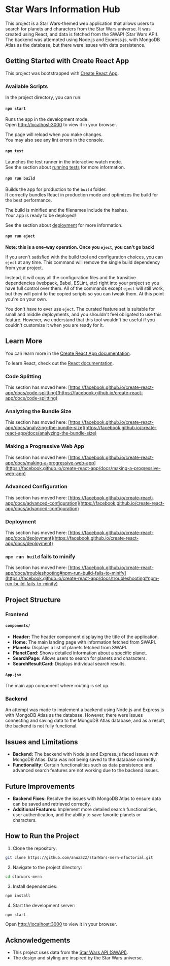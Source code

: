 # Star Wars Information Hub

This project is a Star Wars-themed web application that allows users to search for planets and characters from the Star Wars universe. It was created using React, and data is fetched from the SWAPI (Star Wars API). The backend was attempted using Node.js and Express.js, with MongoDB Atlas as the database, but there were issues with data persistence.

## Getting Started with Create React App

This project was bootstrapped with [Create React App](https://github.com/facebook/create-react-app).

### Available Scripts

In the project directory, you can run:

#### `npm start`

Runs the app in the development mode.\
Open [http://localhost:3000](http://localhost:3000) to view it in your browser.

The page will reload when you make changes.\
You may also see any lint errors in the console.

#### `npm test`

Launches the test runner in the interactive watch mode.\
See the section about [running tests](https://facebook.github.io/create-react-app/docs/running-tests) for more information.

#### `npm run build`

Builds the app for production to the `build` folder.\
It correctly bundles React in production mode and optimizes the build for the best performance.

The build is minified and the filenames include the hashes.\
Your app is ready to be deployed!

See the section about [deployment](https://facebook.github.io/create-react-app/docs/deployment) for more information.

#### `npm run eject`

**Note: this is a one-way operation. Once you `eject`, you can't go back!**

If you aren't satisfied with the build tool and configuration choices, you can `eject` at any time. This command will remove the single build dependency from your project.

Instead, it will copy all the configuration files and the transitive dependencies (webpack, Babel, ESLint, etc) right into your project so you have full control over them. All of the commands except `eject` will still work, but they will point to the copied scripts so you can tweak them. At this point you're on your own.

You don't have to ever use `eject`. The curated feature set is suitable for small and middle deployments, and you shouldn't feel obligated to use this feature. However, we understand that this tool wouldn't be useful if you couldn't customize it when you are ready for it.

## Learn More

You can learn more in the [Create React App documentation](https://facebook.github.io/create-react-app/docs/getting-started).

To learn React, check out the [React documentation](https://reactjs.org/).

### Code Splitting

This section has moved here: [https://facebook.github.io/create-react-app/docs/code-splitting](https://facebook.github.io/create-react-app/docs/code-splitting)

### Analyzing the Bundle Size

This section has moved here: [https://facebook.github.io/create-react-app/docs/analyzing-the-bundle-size](https://facebook.github.io/create-react-app/docs/analyzing-the-bundle-size)

### Making a Progressive Web App

This section has moved here: [https://facebook.github.io/create-react-app/docs/making-a-progressive-web-app](https://facebook.github.io/create-react-app/docs/making-a-progressive-web-app)

### Advanced Configuration

This section has moved here: [https://facebook.github.io/create-react-app/docs/advanced-configuration](https://facebook.github.io/create-react-app/docs/advanced-configuration)

### Deployment

This section has moved here: [https://facebook.github.io/create-react-app/docs/deployment](https://facebook.github.io/create-react-app/docs/deployment)

### `npm run build` fails to minify

This section has moved here: [https://facebook.github.io/create-react-app/docs/troubleshooting#npm-run-build-fails-to-minify](https://facebook.github.io/create-react-app/docs/troubleshooting#npm-run-build-fails-to-minify)

## Project Structure

### Frontend

#### `components/`

- **Header:** The header component displaying the title of the application.
- **Home:** The main landing page with information fetched from SWAPI.
- **Planets:** Displays a list of planets fetched from SWAPI.
- **PlanetCard:** Shows detailed information about a specific planet.
- **SearchPage:** Allows users to search for planets and characters.
- **SearchResultCard:** Displays individual search results.

#### `App.jsx`

The main app component where routing is set up.

### Backend

An attempt was made to implement a backend using Node.js and Express.js with MongoDB Atlas as the database. However, there were issues connecting and saving data to the MongoDB Atlas database, and as a result, the backend is not fully functional.

## Issues and Limitations

- **Backend:** The backend with Node.js and Express.js faced issues with MongoDB Atlas. Data was not being saved to the database correctly.
- **Functionality:** Certain functionalities such as data persistence and advanced search features are not working due to the backend issues.

## Future Improvements

- **Backend Fixes:** Resolve the issues with MongoDB Atlas to ensure data can be saved and retrieved correctly.
- **Additional Features:** Implement more detailed search functionalities, user authentication, and the ability to save favorite planets or characters.

## How to Run the Project

1. Clone the repository:

```bash
git clone https://github.com/anuza22/starWars-mern-nfactorial.git
```

2. Navigate to the project directory:

```bash
cd starwars-mern
```

3. Install dependencies:

```bash
npm install
```

4. Start the development server:

```bash
npm start
```

Open [http://localhost:3000](http://localhost:3000) to view it in your browser.

## Acknowledgements

- This project uses data from the [Star Wars API (SWAPI)](https://swapi.dev/).
- The design and styling are inspired by the Star Wars universe.
